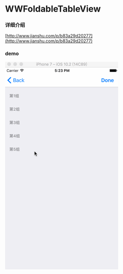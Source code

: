 # WWFoldableTableView
### 详细介绍
[http://www.jianshu.com/p/b83a29d20277](http://www.jianshu.com/p/b83a29d20277)
### demo
![效果](https://github.com/Tidusww/WWFoldableTableView/blob/master/WWFoldableTableView/aaaa.gif?raw=true)
